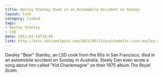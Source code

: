 ```yaml
---
title: Owsley Stanley Died in an Automobile Accident on Sunday
layout: link
category: linked
tags:
- Owsley Stanley
- LSD
date: 2011-03-14T14:49
link: http://arts.nationalpost.com/2011/03/13/psychedelic-icon-owsley-stanley-dies-in-australia/
---
```


Owsley "Bear" Stanley, an LSD cook from the 60s in San Francisco, died in an automobile accident on Sunday in Australia. Steely Dan even wrote a song about him called "Kid Charlemagne" on their 1975 album *The Royal Scam*.